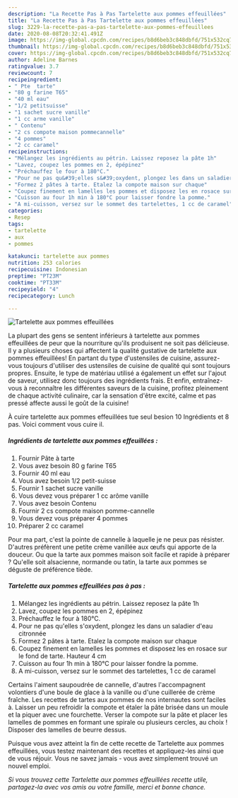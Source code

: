 ```yaml
---
description: "La Recette Pas à Pas Tartelette aux pommes effeuillées"
title: "La Recette Pas à Pas Tartelette aux pommes effeuillées"
slug: 3229-la-recette-pas-a-pas-tartelette-aux-pommes-effeuillees
date: 2020-08-08T20:32:41.491Z
image: https://img-global.cpcdn.com/recipes/b8d6beb3c848dbfd/751x532cq70/tartelette-aux-pommes-effeuillees-photo-principale-de-la-recette.jpg
thumbnail: https://img-global.cpcdn.com/recipes/b8d6beb3c848dbfd/751x532cq70/tartelette-aux-pommes-effeuillees-photo-principale-de-la-recette.jpg
cover: https://img-global.cpcdn.com/recipes/b8d6beb3c848dbfd/751x532cq70/tartelette-aux-pommes-effeuillees-photo-principale-de-la-recette.jpg
author: Adeline Barnes
ratingvalue: 3.7
reviewcount: 7
recipeingredient:
- " Pte  tarte"
- "80 g farine T65"
- "40 ml eau"
- "1/2 petitsuisse"
- "1 sachet sucre vanille"
- "1 cc arme vanille"
- " Contenu"
- "2 cs compote maison pommecannelle"
- "4 pommes"
- "2 cc caramel"
recipeinstructions:
- "Mélangez les ingrédients au pétrin. Laissez reposez la pâte 1h"
- "Lavez, coupez les pommes en 2, épépinez"
- "Préchauffez le four à 180°C."
- "Pour ne pas qu&#39;elles s&#39;oxydent, plongez les dans un saladier d&#39;eau citronnée"
- "Formez 2 pâtes à tarte. Etalez la compote maison sur chaque"
- "Coupez finement en lamelles les pommes et disposez les en rosace sur le fond de tarte. Hauteur 4 cm"
- "Cuisson au four 1h min à 180°C pour laisser fondre la pomme."
- "A mi-cuisson, versez sur le sommet des tartelettes, 1 cc de caramel"
categories:
- Resep
tags:
- tartelette
- aux
- pommes

katakunci: tartelette aux pommes 
nutrition: 253 calories
recipecuisine: Indonesian
preptime: "PT23M"
cooktime: "PT33M"
recipeyield: "4"
recipecategory: Lunch

---
```



![Tartelette aux pommes effeuillées](https://img-global.cpcdn.com/recipes/b8d6beb3c848dbfd/751x532cq70/tartelette-aux-pommes-effeuillees-photo-principale-de-la-recette.jpg)

La plupart des gens se sentent inférieurs à tartelette aux pommes effeuillées de peur que la nourriture qu'ils produisent ne soit pas délicieuse. Il y a plusieurs choses qui affectent la qualité gustative de tartelette aux pommes effeuillées! En partant du type d'ustensiles de cuisine, assurez-vous toujours d'utiliser des ustensiles de cuisine de qualité qui sont toujours propres. Ensuite, le type de matériau utilisé a également un effet sur l'ajout de saveur, utilisez donc toujours des ingrédients frais. Et enfin, entraînez-vous à reconnaître les différentes saveurs de la cuisine, profitez pleinement de chaque activité culinaire, car la sensation d'être excité, calme et pas pressé affecte aussi le goût de la cuisine!

<!--inarticleads1-->

À cuire tartelette aux pommes effeuillées tue seul besion 10 Ingrédients et 8 pas. Voici comment vous cuire il.

##### Ingrédients de tartelette aux pommes effeuillées :

1. Fournir  Pâte à tarte
1. Vous avez besoin 80 g farine T65
1. Fournir 40 ml eau
1. Vous avez besoin 1/2 petit-suisse
1. Fournir 1 sachet sucre vanille
1. Vous devez vous préparer 1 cc arôme vanille
1. Vous avez besoin  Contenu
1. Fournir 2 cs compote maison pomme-cannelle
1. Vous devez vous préparer 4 pommes
1. Préparer 2 cc caramel


Pour ma part, c&#39;est la pointe de cannelle à laquelle je ne peux pas résister. D&#39;autres préfèrent une petite crème vanillée aux œufs qui apporte de la douceur. Ou que la tarte aux pommes maison soit facile et rapide à préparer ? Qu&#39;elle soit alsacienne, normande ou tatin, la tarte aux pommes se déguste de préférence tiède. 

<!--inarticleads2-->

##### Tartelette aux pommes effeuillées pas à pas :

1. Mélangez les ingrédients au pétrin. Laissez reposez la pâte 1h
1. Lavez, coupez les pommes en 2, épépinez
1. Préchauffez le four à 180°C.
1. Pour ne pas qu&#39;elles s&#39;oxydent, plongez les dans un saladier d&#39;eau citronnée
1. Formez 2 pâtes à tarte. Etalez la compote maison sur chaque
1. Coupez finement en lamelles les pommes et disposez les en rosace sur le fond de tarte. Hauteur 4 cm
1. Cuisson au four 1h min à 180°C pour laisser fondre la pomme.
1. A mi-cuisson, versez sur le sommet des tartelettes, 1 cc de caramel


Certains l&#39;aiment saupoudrée de cannelle, d&#39;autres l&#39;accompagnent volontiers d&#39;une boule de glace à la vanille ou d&#39;une cuillerée de crème fraîche. Les recettes de tartes aux pommes de nos internautes sont faciles à. Laisser un peu refroidir la compote et étaler la pâte brisée dans un moule et la piquer avec une fourchette. Verser la compote sur la pâte et placer les lamelles de pommes en formant une spirale ou plusieurs cercles, au choix ! Disposer des lamelles de beurre dessus. 

<!--inarticleads1-->

<p>
Puisque vous avez atteint la fin de cette recette de Tartelette aux pommes effeuillées, vous testez maintenant des recettes et appliquez-les ainsi que de vous réjouir. Vous ne savez jamais - vous avez simplement trouvé un nouvel emploi.
</p>

<p>
<i>Si vous trouvez cette Tartelette aux pommes effeuillées recette utile, partagez-la avec vos amis ou votre famille, merci et bonne chance.</i>
</p>
